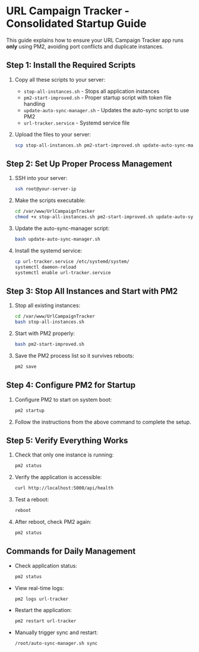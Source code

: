# URL Campaign Tracker - Consolidated Startup Guide

This guide explains how to ensure your URL Campaign Tracker app runs **only** using PM2, avoiding port conflicts and duplicate instances.

## Step 1: Install the Required Scripts

1. Copy all these scripts to your server:
   - `stop-all-instances.sh` - Stops all application instances
   - `pm2-start-improved.sh` - Proper startup script with token file handling
   - `update-auto-sync-manager.sh` - Updates the auto-sync script to use PM2
   - `url-tracker.service` - Systemd service file

2. Upload the files to your server:
   ```bash
   scp stop-all-instances.sh pm2-start-improved.sh update-auto-sync-manager.sh url-tracker.service root@your-server-ip:/var/www/UrlCampaignTracker/
   ```

## Step 2: Set Up Proper Process Management

1. SSH into your server:
   ```bash
   ssh root@your-server-ip
   ```

2. Make the scripts executable:
   ```bash
   cd /var/www/UrlCampaignTracker
   chmod +x stop-all-instances.sh pm2-start-improved.sh update-auto-sync-manager.sh
   ```

3. Update the auto-sync-manager script:
   ```bash
   bash update-auto-sync-manager.sh
   ```

4. Install the systemd service:
   ```bash
   cp url-tracker.service /etc/systemd/system/
   systemctl daemon-reload
   systemctl enable url-tracker.service
   ```

## Step 3: Stop All Instances and Start with PM2

1. Stop all existing instances:
   ```bash
   cd /var/www/UrlCampaignTracker
   bash stop-all-instances.sh
   ```

2. Start with PM2 properly:
   ```bash
   bash pm2-start-improved.sh
   ```

3. Save the PM2 process list so it survives reboots:
   ```bash
   pm2 save
   ```

## Step 4: Configure PM2 for Startup

1. Configure PM2 to start on system boot:
   ```bash
   pm2 startup
   ```
   
2. Follow the instructions from the above command to complete the setup.

## Step 5: Verify Everything Works

1. Check that only one instance is running:
   ```bash
   pm2 status
   ```

2. Verify the application is accessible:
   ```bash
   curl http://localhost:5000/api/health
   ```

3. Test a reboot:
   ```bash
   reboot
   ```

4. After reboot, check PM2 again:
   ```bash
   pm2 status
   ```

## Commands for Daily Management

- Check application status:
  ```bash
  pm2 status
  ```

- View real-time logs:
  ```bash
  pm2 logs url-tracker
  ```

- Restart the application:
  ```bash
  pm2 restart url-tracker
  ```

- Manually trigger sync and restart:
  ```bash
  /root/auto-sync-manager.sh sync
  ```